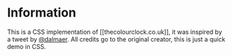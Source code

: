 # Information

This is a CSS implementation of [[thecolourclock.co.uk]], it was inspired by a tweet by [@dalmaer](http://twitter.com/dalmaer/status/41036331727454208). All credits go to the original creator, this is just a quick demo in CSS. 